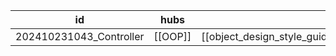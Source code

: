 
| id                      | hubs    | source                                                     |
| ----------------------- | ------- | ---------------------------------------------------------- |
| 202410231043_Controller | [[OOP]] | [[object_design_style_guide_matthias_noback.pdf#page=255]] |
